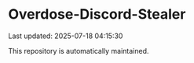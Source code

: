 # Overdose-Discord-Stealer

Last updated: 2025-07-18 04:15:30

This repository is automatically maintained.
